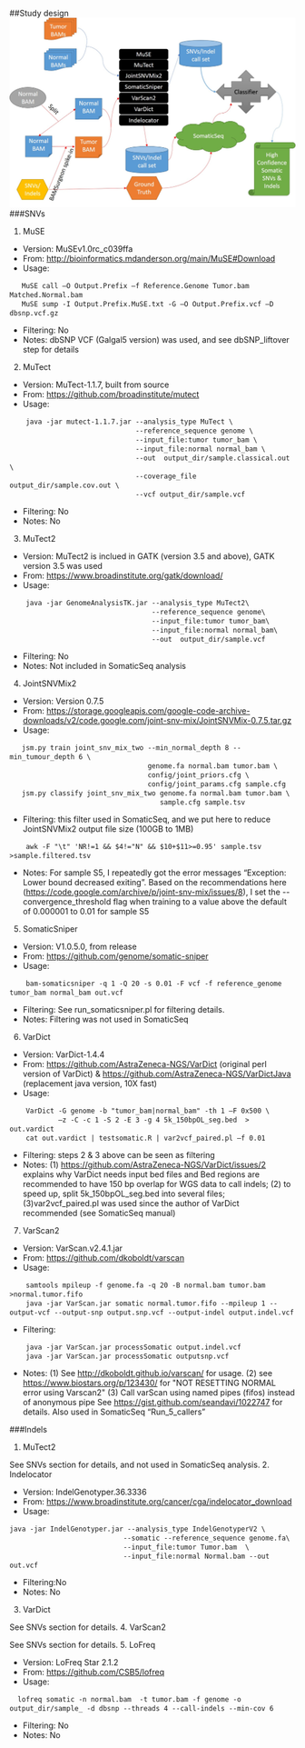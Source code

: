 
##Study design
![alt text](https://github.com/hongenxu/MDV_proj/blob/master/others/snv_indel_pipeline.jpg "SNV Indel pipeline")
###SNVs
1. MuSE
  * Version:   MuSEv1.0rc_c039ffa
  * From:      http://bioinformatics.mdanderson.org/main/MuSE#Download
  * Usage:
  ```
     MuSE call –O Output.Prefix –f Reference.Genome Tumor.bam Matched.Normal.bam 
     MuSE sump -I Output.Prefix.MuSE.txt -G –O Output.Prefix.vcf –D dbsnp.vcf.gz
 ```
  * Filtering: No
  * Notes:     dbSNP VCF (Galgal5 version) was used, and see dbSNP_liftover step for details    
2. MuTect
  * Version:   MuTect-1.1.7, built from source
  * From:      https://github.com/broadinstitute/mutect
  * Usage: 
 ```
     java -jar mutect-1.1.7.jar --analysis_type MuTect \
                                --reference_sequence genome \
                                --input_file:tumor tumor_bam \
                                --input_file:normal normal_bam \
                                --out  output_dir/sample.classical.out \
                                --coverage_file output_dir/sample.cov.out \
                                --vcf output_dir/sample.vcf
 ```
  * Filtering: No
  * Notes:     No
3. MuTect2
  * Version:   MuTect2 is inclued in GATK (version 3.5 and above), GATK version 3.5 was used
  * From:      https://www.broadinstitute.org/gatk/download/
  * Usage: 
 ```
     java -jar GenomeAnalysisTK.jar --analysis_type MuTect2\
                                    --reference_sequence genome\
                                    --input_file:tumor tumor_bam\
                                    --input_file:normal normal_bam\
                                    --out  output_dir/sample.vcf
 ```
  * Filtering: No
  * Notes:     Not included in SomaticSeq analysis
4. JointSNVMix2
  * Version:   Version 0.7.5
  * From:      https://storage.googleapis.com/google-code-archive-downloads/v2/code.google.com/joint-snv-mix/JointSNVMix-0.7.5.tar.gz
  * Usage: 
 ```
    jsm.py train joint_snv_mix_two --min_normal_depth 8 --min_tumour_depth 6 \
                                   genome.fa normal.bam tumor.bam \
                                   config/joint_priors.cfg \
                                   config/joint_params.cfg sample.cfg
    jsm.py classify joint_snv_mix_two genome.fa normal.bam tumor.bam \
                                      sample.cfg sample.tsv
 ```
  * Filtering: this filter used in SomaticSeq, and we put here to reduce JointSNVMix2 output file size (100GB to 1MB)
 ```
     awk -F "\t" 'NR!=1 && $4!="N" && $10+$11>=0.95' sample.tsv >sample.filtered.tsv
 ```
  * Notes:     For sample S5, I repeatedly got the error messages “Exception: Lower bound decreased exiting”. Based on the recommendations here (https://code.google.com/archive/p/joint-snv-mix/issues/8), I set the --convergence_threshold flag when training to a value above the default of 0.000001 to 0.01 for sample S5
5. SomaticSniper
  * Version:   V1.0.5.0, from release
  * From:      https://github.com/genome/somatic-sniper
  * Usage:
 ```
     bam-somaticsniper -q 1 -Q 20 -s 0.01 -F vcf -f reference_genome tumor_bam normal_bam out.vcf
 ```
  * Filtering: See run_somaticsniper.pl for filtering details.
  * Notes:     Filtering was not used in SomaticSeq
6. VarDict
  * Version:   VarDict-1.4.4
  * From:      https://github.com/AstraZeneca-NGS/VarDict (original perl version of VarDict) & https://github.com/AstraZeneca-NGS/VarDictJava (replacement java version, 10X fast)
  * Usage:
 ```
     VarDict -G genome -b "tumor_bam|normal_bam" -th 1 –F 0x500 \
             –z -C -c 1 -S 2 -E 3 -g 4 5k_150bpOL_seg.bed  > out.vardict
     cat out.vardict | testsomatic.R | var2vcf_paired.pl –f 0.01
 ```
  * Filtering: steps 2 & 3 above can be seen as filtering
  * Notes:     (1) https://github.com/AstraZeneca-NGS/VarDict/issues/2 explains why VarDict needs input bed files and Bed regions are recommended to have 150 bp overlap for WGS data to call indels; (2) to speed up, split 5k_150bpOL_seg.bed into several files; (3)var2vcf_paired.pl was used since the author of VarDict recommended (see SomaticSeq manual)
7. VarScan2
  * Version:   VarScan.v2.4.1.jar
  * From:      https://github.com/dkoboldt/varscan
  * Usage: 
 ```
     samtools mpileup -f genome.fa -q 20 -B normal.bam tumor.bam >normal.tumor.fifo
     java -jar VarScan.jar somatic normal.tumor.fifo --mpileup 1 --output-vcf --output-snp output.snp.vcf --output-indel output.indel.vcf
 ```
  * Filtering:
 ```
     java -jar VarScan.jar processSomatic output.indel.vcf
     java -jar VarScan.jar processSomatic outputsnp.vcf
 ```
  * Notes:     (1) See http://dkoboldt.github.io/varscan/ for usage. (2) see https://www.biostars.org/p/123430/ for "NOT RESETTING NORMAL error using Varscan2" (3) Call varScan using named pipes (fifos) instead of anonymous pipe See https://gist.github.com/seandavi/1022747 for details. Also used in SomaticSeq “Run_5_callers”


###Indels
1.  MuTect2
  
 See SNVs section for details, and not used in SomaticSeq analysis.
2.  Indelocator
  * Version: IndelGenotyper.36.3336
  * From:    https://www.broadinstitute.org/cancer/cga/indelocator_download
  * Usage:
  ```
 java -jar IndelGenotyper.jar --analysis_type IndelGenotyperV2 \
                              --somatic --reference_sequence genome.fa\
                              --input_file:tumor Tumor.bam  \
                              --input_file:normal Normal.bam --out out.vcf
 ```
  * Filtering:No
  * Notes:    No
3.  VarDict
  
 See SNVs section for details.
4.  VarScan2
 
 See SNVs section for details.
5.  LoFreq
  * Version:   LoFreq Star 2.1.2
  * From:      https://github.com/CSB5/lofreq
  * Usage: 
  ```
    lofreq somatic -n normal.bam  -t tumor.bam -f genome -o output_dir/sample_ -d dbsnp --threads 4 --call-indels --min-cov 6
  ```
  * Filtering: No
  * Notes:     No


